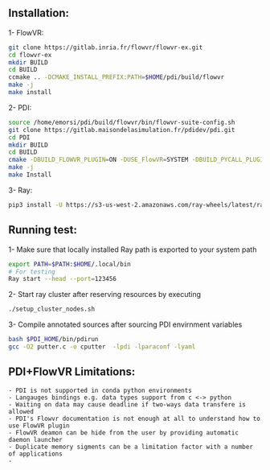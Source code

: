 
## Installation:

 1- FlowVR:	
 ```bash
 git clone https://gitlab.inria.fr/flowvr/flowvr-ex.git
 cd flowvr-ex
 mkdir BUILD
 cd BUILD
 ccmake .. -DCMAKE_INSTALL_PREFIX:PATH=$HOME/pdi/build/flowvr
 make -j
 make install
 ```
 2- PDI:
 ```bash
 source /home/emorsi/pdi/build/flowvr/bin/flowvr-suite-config.sh
 git clone https://gitlab.maisondelasimulation.fr/pdidev/pdi.git
 cd PDI
 mkdir BUILD
 cd BUILD
 cmake -DBUILD_FLOWVR_PLUGIN=ON -DUSE_FlowVR=SYSTEM -DBUILD_PYCALL_PLUGIN=ON -DBUILD_PYTHON=ON -DUSE_HDF5=EMBEDDED -DBUILD_HDF5_PARALLEL=OFF -DBUILD_TESTING=OFF -DCMAKE_INSTALL_PREFIX=$HOME/pdi/build/pdi ..
 make -j
 make Install
 ```

 3- Ray:
 ```bash
 pip3 install -U https://s3-us-west-2.amazonaws.com/ray-wheels/latest/ray-0.9.0.dev0-cp37-cp37m-manylinux1_x86_64.whl
 
 ```
## Running test:
 1- Make sure that locally installed Ray path is exported to your system path 
 ```bash
 export PATH=$PATH:$HOME/.local/bin
 # For testing 
 Ray start --head --port=123456 
 ```
 2- Start ray cluster after reserving resources by executing
 ```bash
 ./setup_cluster_nodes.sh
 ```
 3- Compile annotated sources after sourcing PDI envirnment variables 
 ```bash
 bash $PDI_HOME/bin/pdirun
 gcc -O2 putter.c -o cputter  -lpdi -lparaconf -lyaml 
 ```

## PDI+FlowVR Limitations:
    - PDI is not supported in conda python environments 
    - Langauges bindings e.g. data types support from c <-> python
    - Waiting on data may cause deadline if two-ways data transfere is allowed 
    - PDI's Flowvr documentation is not enough at all to understand how to use FlowVR plugin
    - FlowVR deamon can be hide from the user by providing automatic daemon launcher
    - Duplicate memory sigments can be a limitation factor with a number of applications 
    - 
